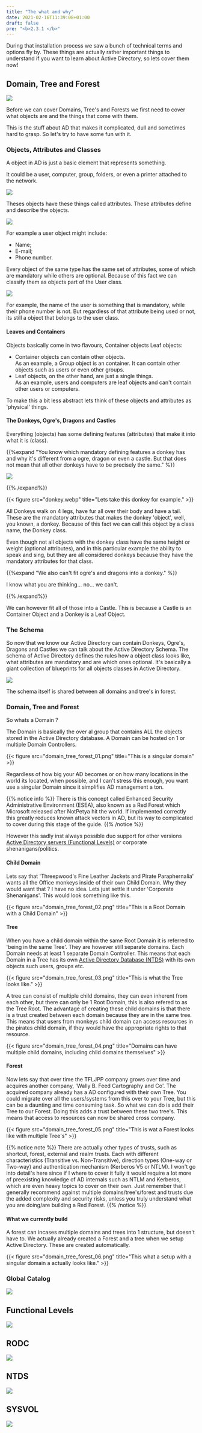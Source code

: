 ```yaml
---
title: "The what and why"
date: 2021-02-16T11:39:08+01:00
draft: false
pre: "<b>2.3.1 </b>"
---
```


During that installation process we saw a bunch of technical terms and options fly by. These things are actually rather important things to understand if you want to learn about Active Directory, so lets cover them now!

## Domain, Tree and Forest

![](domain_site_tree_forest.png)

Before we can cover Domains, Tree's and Forests we first need to cover what objects are and the things that come with them. 

This is the stuff about AD that makes it complicated, dull and sometimes hard to grasp. So let's try to have some fun with it.

### Objects, Attributes and Classes

A object in AD is just a basic element that represents something.

It could be a user, computer, group, folders, or even a printer attached to the network.

![](objects.png)

Theses objects have these things called attributes. These attributes define and describe the objects.

![](attributes.png)

For example a user object might include:

- Name;
- E-mail;
- Phone number.

Every object of the same type has the same set of attributes, some of which are mandatory while others are optional. Because of this fact we can classify them as objects part of the User class.

![](users.png)

For example, the name of the user is something that is mandatory, while their phone number is not. But regardless of that attribute being used or not, its still a object that belongs to the user class.

#### Leaves and Containers

Objects basically come in two flavours, Container objects Leaf objects:

- Container objects can contain other objects.  
  As an example, a Group object is an container. It can contain other objects such as users or even other groups.
- Leaf objects, on the other hand, are just a single things.  
  As an example, users and computers are leaf objects and can't contain other users or computers.

To make this a bit less abstract lets think of these objects and attributes as 'physical' things.

#### The Donkeys, Ogre's, Dragons and Castles

Everything (objects) has some defining features (attributes) that make it into what it is (class).

{{%expand "You know which mandatory defining features a donkey has and why it's different from a ogre, dragon or even a castle. But that does not mean that all other donkeys have to be precisely the same." %}}

![](layers.gif)

{{% /expand%}}

{{< figure src="donkey.webp" title="Lets take this donkey for example." >}}

All Donkeys walk on 4 legs, have fur all over their body and have a tail. These are the mandatory attributes that makes the donkey 'object', well, you known, a donkey. Because of this fact we can call this object by a class name, the Donkey class. 

Even though not all objects with the donkey class have the same height or weight (optional attributes), and in this particular example the ability to speak and sing, but they are all considered donkeys because they have the mandatory attributes for that class.

{{%expand "We also can't fit ogre's and dragons into a donkey." %}}

I know what you are thinking... no... we can't.

{{% /expand%}}

We can however fit all of those into a Castle. This is because a Castle is an Container Object and a Donkey is a Leaf Object.

### The Schema

So now that we know our Active Directory can contain Donkeys, Ogre's, Dragons and Castles we can talk about the Active Directory Schema. The schema of Active Directory defines the rules how a object class looks like, what attributes are mandatory and are which ones optional. It's basically a giant collection of blueprints for all objects classes in Active Directory.

![](blueprint.png)

The schema itself is shared between all domains and tree's in forest.

### Domain, Tree and Forest

So whats a Domain ?

The Domain is basically the over al group that contains ALL the objects stored in the Active Directory database. A Domain can be hosted on 1 or multiple Domain Controllers.

{{< figure src="domain_tree_forest_01.png" title="This is a singular domain" >}}

Regardless of how big your AD becomes or on how many locations in the world its located, when possible, and I can't stress this enough, you want use a singular Domain since it simplifies AD management a ton.

{{% notice info %}}
There is this concept called Enhanced Security Administrative Environment (ESEA), also known as a Red Forest which Microsoft released after NotPetya hit the world. If implemented correctly this greatly reduces known attack vectors in AD, but its way to complicated to cover during this stage of the guide.
{{% /notice %}}

However this sadly inst always possible duo support for other versions [Active Directory servers (Functional Levels)](#functional-levels) or corporate shenanigans/politics.

#### Child Domain

Lets say that 'Threepwood's Fine Leather Jackets and Pirate Paraphernalia' wants all the Office monkeys inside of their own Child Domain. Why they would want that ? I have no idea. Lets just settle it under 'Corporate Shenanigans'. This would look something like this.

{{< figure src="domain_tree_forest_02.png" title="This is a Root Domain with a Child Domain" >}}

#### Tree

When you have a child domain within the same Root Domain it is referred to 'being in the same Tree'. They are however still separate domains. Each Domain needs at least 1 separate Domain Controller. This means that each Domain in a Tree has its own [Active Directory Database (NTDS)](#ntds) with its own objects such users, groups etc.

{{< figure src="domain_tree_forest_03.png" title="This is what the Tree looks like." >}}

A tree can consist of multiple child domains, they can even inherent from each other, but there can only be 1 Root Domain, this is also refered to as the Tree Root. The advantage of creating these child domains is that there is a trust created between each domain because they are in the same tree. This means that users from monkeys child domain can access resources in the pirates child domain, if they would have the appropriate rights to that resource.

{{< figure src="domain_tree_forest_04.png" title="Domains can have multiple child domains, including child domains themselves" >}}

#### Forest

Now lets say that over time the TFLJPP company grows over time and acquires another company, 'Wally B. Feed Cartography and Co'.
The acquired company already has a AD configured with their own Tree. You could migrate over all the users/systems from this over to your Tree, but this can be a daunting and time consuming task. So what we can do is add their Tree to our Forest. Doing this adds a trust between these two tree's. This means that access to resources can now be shared cross company.

{{< figure src="domain_tree_forest_05.png" title="This is wat a Forest looks like with multiple Tree's" >}}

{{% notice note %}}
There are actually other types of trusts, such as shortcut, forest, external and realm trusts. Each with different characteristics (Transitive vs. Non-Transitive), direction types (One-way or Two-way) and authentication mechanism (Kerberos V5 or NTLM). I won't go into detail's here since if I where to cover it fully it would require a lot more of preexisting knowledge of AD internals such as NTLM and Kerberos, which are even heavy topics to cover on their own. Just remember that I generally recommend against multiple domains/tree's/forest and trusts due the added complexity and security risks, unless you truly understand what you are doing/are building a Red Forest.
{{% /notice %}}

#### What we currently build

A forest can incases multiple domains and trees into 1 structure, but doesn't have to. We actually already created a Forest and a tree when we setup Active Directory. These are created automatically.

{{< figure src="domain_tree_forest_06.png" title="This what a setup with a singular domain a actually looks like." >}}

### Global Catalog

![](gc.png)

## Functional Levels

![](functional_levels.png)

## RODC

![](gc.png)

## NTDS

![](ntds.png)

## SYSVOL

![](ntds.png)
